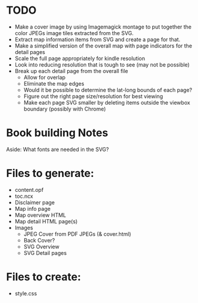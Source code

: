 # TODO

* Make a cover image by using Imagemagick montage to put together the color JPEGs image tiles extracted from the SVG.
* Extract map information items from SVG and create a page for that.
* Make a simplified version of the overall map with page indicators for the detail pages
* Scale the full page appropriately for kindle resolution
* Look into reducing resolution that is tough to see (may not be possible)
* Break up each detail page from the overall file
    - Allow for overlap
    - Eliminate the map edges
    - Would it be possible to determine the lat-long bounds of each page?
    - Figure out the right page size/resolution for best viewing
    - Make each page SVG smaller by deleting items outside the viewbox boundary (possibly with Chrome)

# Book building Notes

Aside: What fonts are needed in the SVG?

# Files to generate:

* content.opf
* toc.ncx
* Disclaimer page
* Map info page
* Map overview HTML
* Map detail HTML page(s)
* Images
    - JPEG Cover from PDF JPEGs (& cover.html)
    - Back Cover?
    - SVG Overview
    - SVG Detail pages

# Files to create:

* style.css

